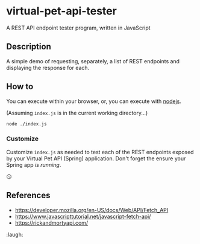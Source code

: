 # virtual-pet-api-tester

A REST API endpoint tester program, written in JavaScript

## Description

A simple demo of requesting, separately, a list of REST endpoints
and displaying the response for each.

## How to

You can execute within your browser, or, you can execute with
[nodejs](https://nodejs.org/en/download).

(Assuming `index.js` is in the current working directory...)
```
node ./index.js
```


### Customize

Customize `index.js` as needed to test each of the REST endpoints
exposed by your Virtual Pet API (Spring) application. Don't forget
the ensure your Spring app _is running_.

:smirk:

## References

* https://developer.mozilla.org/en-US/docs/Web/API/Fetch_API
* https://www.javascripttutorial.net/javascript-fetch-api/
* https://rickandmortyapi.com/

:laugh:
